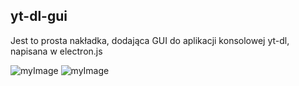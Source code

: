 ## yt-dl-gui
Jest to prosta nakładka, dodająca GUI do aplikacji konsolowej yt-dl, napisana w electron.js

![myImage](https://cdn.discordapp.com/attachments/671265885092184097/930514767016230942/Capture3.JPG)
![myImage](https://cdn.discordapp.com/attachments/671265885092184097/930514767246925884/Capture2.JPG)
